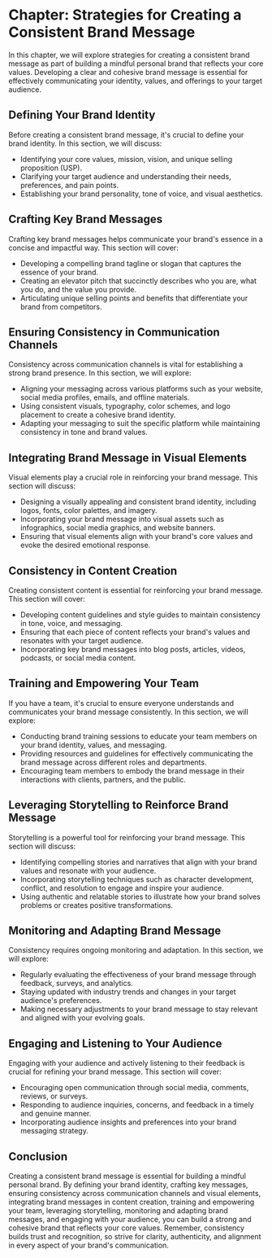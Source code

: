 Chapter: Strategies for Creating a Consistent Brand Message
===========================================================

In this chapter, we will explore strategies for creating a consistent brand message as part of building a mindful personal brand that reflects your core values. Developing a clear and cohesive brand message is essential for effectively communicating your identity, values, and offerings to your target audience.

Defining Your Brand Identity
----------------------------

Before creating a consistent brand message, it's crucial to define your brand identity. In this section, we will discuss:

* Identifying your core values, mission, vision, and unique selling proposition (USP).
* Clarifying your target audience and understanding their needs, preferences, and pain points.
* Establishing your brand personality, tone of voice, and visual aesthetics.

Crafting Key Brand Messages
---------------------------

Crafting key brand messages helps communicate your brand's essence in a concise and impactful way. This section will cover:

* Developing a compelling brand tagline or slogan that captures the essence of your brand.
* Creating an elevator pitch that succinctly describes who you are, what you do, and the value you provide.
* Articulating unique selling points and benefits that differentiate your brand from competitors.

Ensuring Consistency in Communication Channels
----------------------------------------------

Consistency across communication channels is vital for establishing a strong brand presence. In this section, we will explore:

* Aligning your messaging across various platforms such as your website, social media profiles, emails, and offline materials.
* Using consistent visuals, typography, color schemes, and logo placement to create a cohesive brand identity.
* Adapting your messaging to suit the specific platform while maintaining consistency in tone and brand values.

Integrating Brand Message in Visual Elements
--------------------------------------------

Visual elements play a crucial role in reinforcing your brand message. This section will discuss:

* Designing a visually appealing and consistent brand identity, including logos, fonts, color palettes, and imagery.
* Incorporating your brand message into visual assets such as infographics, social media graphics, and website banners.
* Ensuring that visual elements align with your brand's core values and evoke the desired emotional response.

Consistency in Content Creation
-------------------------------

Creating consistent content is essential for reinforcing your brand message. This section will cover:

* Developing content guidelines and style guides to maintain consistency in tone, voice, and messaging.
* Ensuring that each piece of content reflects your brand's values and resonates with your target audience.
* Incorporating key brand messages into blog posts, articles, videos, podcasts, or social media content.

Training and Empowering Your Team
---------------------------------

If you have a team, it's crucial to ensure everyone understands and communicates your brand message consistently. In this section, we will explore:

* Conducting brand training sessions to educate your team members on your brand identity, values, and messaging.
* Providing resources and guidelines for effectively communicating the brand message across different roles and departments.
* Encouraging team members to embody the brand message in their interactions with clients, partners, and the public.

Leveraging Storytelling to Reinforce Brand Message
--------------------------------------------------

Storytelling is a powerful tool for reinforcing your brand message. This section will discuss:

* Identifying compelling stories and narratives that align with your brand values and resonate with your audience.
* Incorporating storytelling techniques such as character development, conflict, and resolution to engage and inspire your audience.
* Using authentic and relatable stories to illustrate how your brand solves problems or creates positive transformations.

Monitoring and Adapting Brand Message
-------------------------------------

Consistency requires ongoing monitoring and adaptation. In this section, we will explore:

* Regularly evaluating the effectiveness of your brand message through feedback, surveys, and analytics.
* Staying updated with industry trends and changes in your target audience's preferences.
* Making necessary adjustments to your brand message to stay relevant and aligned with your evolving goals.

Engaging and Listening to Your Audience
---------------------------------------

Engaging with your audience and actively listening to their feedback is crucial for refining your brand message. This section will cover:

* Encouraging open communication through social media, comments, reviews, or surveys.
* Responding to audience inquiries, concerns, and feedback in a timely and genuine manner.
* Incorporating audience insights and preferences into your brand messaging strategy.

Conclusion
----------

Creating a consistent brand message is essential for building a mindful personal brand. By defining your brand identity, crafting key messages, ensuring consistency across communication channels and visual elements, integrating brand messages in content creation, training and empowering your team, leveraging storytelling, monitoring and adapting brand messages, and engaging with your audience, you can build a strong and cohesive brand that reflects your core values. Remember, consistency builds trust and recognition, so strive for clarity, authenticity, and alignment in every aspect of your brand's communication.
